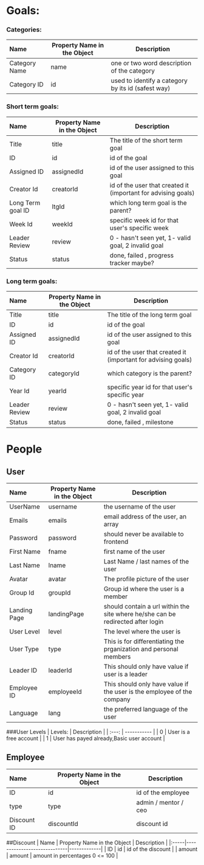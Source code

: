 # Goals:

### Categories:

| Name | Property Name in the Object | Description |
|:-----|-----------------------------|-------------|
| Category Name | name | one or two word description of the category |
| Category ID | id | used to identify a category by its id (safest way) |

### Short term goals:

| Name | Property Name in the Object | Description |
|:-----|-----------------------------|-------------|
| Title | title | The title of the short term goal |
| ID | id | id of the goal |
| Assigned ID | assignedId | id of the user assigned to this goal |
| Creator Id | creatorId | id of the user that created it (important for advising goals) |
| Long Term goal ID | ltgId | which long term goal is the parent? |
| Week Id | weekId | specific week id for that user's specific week |
| Leader Review | review | 0 - hasn't seen yet, 1- valid goal, 2 invalid goal |
| Status | status | done, failed , progress tracker maybe? |

### Long term goals:

| Name | Property Name in the Object | Description |
|:-----|-----------------------------|-------------|
| Title | title | The title of the long term goal |
| ID | id | id of the goal |
| Assigned ID | assignedId | id of the user assigned to this goal |
| Creator Id | creatorId | id of the user that created it (important for advising goals) |
| Category ID | categoryId | which category is the parent? |
| Year Id | yearId | specific year id for that user's specific year |
| Leader Review | review | 0 - hasn't seen yet, 1- valid goal, 2 invalid goal |
| Status | status | done, failed , milestone |

# People

## User
| Name | Property Name in the Object | Description |
|:-----|-----------------------------|-------------|
| UserName | username | the username of the user |
| Emails | emails | email address of the user, an array |
| Password | password | should never be available to frontend |
| First Name | fname | first name of the user |
| Last Name | lname | Last Name / last names of the user |
| Avatar | avatar | The profile picture of the user |
| Group Id | groupId | Group id where the user is a member |
| Landing Page | landingPage | should contain a url within the site where he/she can be redirected after login |
| User Level | level | The level where the user is |
| User Type  | type | This is for differentiating the prganization and personal members |
| Leader ID | leaderId | This should only have value if user is a leader |
| Employee ID | employeeId | This should only have value if the user is the employee of the company |
| Language | lang | the preferred language of the user |

###User Levels
| Levels: | Description |
| :---:   | ----------- |
| 0 | User is a free account |
| 1 | User has payed already,Basic user account |

## Employee
| Name | Property Name in the Object | Description |
|:-----|-----------------------------|-------------|
| ID | id | id of the employee |
| type | type | admin / mentor / ceo |
| Discount ID | discountId | discount id |

##Discount
| Name | Property Name in the Object | Description |
|:-----|-----------------------------|-------------|
| ID | id | id of the discount |
| amount | amount | amount in percentages 0 <= 100 |



